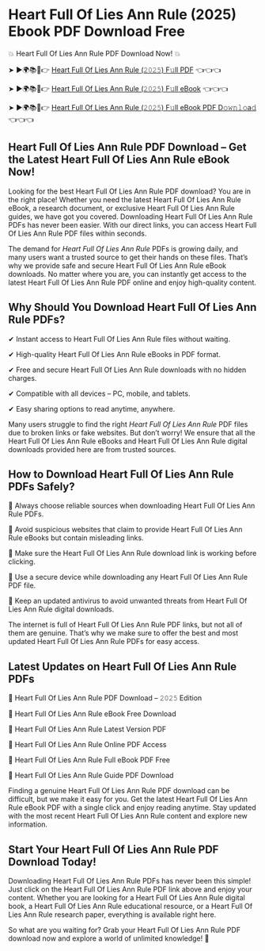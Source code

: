 # Heart Full Of Lies Ann Rule (2025) Ebook PDF Download Free

💥 Heart Full Of Lies Ann Rule PDF Download Now! 💥

➤ ►🌍📚📱👉 [Heart Full Of Lies Ann Rule (𝟸𝟶𝟸𝟻) F𝚞ll PDF](https://getpdf.xyz/heart-full-of-lies-ann-rule) 👈👈👈


➤ ►🌍📚📱👉 [Heart Full Of Lies Ann Rule (𝟸𝟶𝟸𝟻) F𝚞ll eBook](https://getpdf.xyz/heart-full-of-lies-ann-rule) 👈👈👈


➤ ►🌍📚📱👉 [Heart Full Of Lies Ann Rule (𝟸𝟶𝟸𝟻) F𝚞ll eBook PDF D𝚘𝚠𝚗𝚕𝚘a𝚍](https://getpdf.xyz/heart-full-of-lies-ann-rule) 👈👈👈


## Heart Full Of Lies Ann Rule PDF Download – Get the Latest Heart Full Of Lies Ann Rule eBook Now!

Looking for the best Heart Full Of Lies Ann Rule PDF download? You are in the right place! Whether you need the latest Heart Full Of Lies Ann Rule eBook, a research document, or exclusive Heart Full Of Lies Ann Rule guides, we have got you covered. Downloading Heart Full Of Lies Ann Rule PDFs has never been easier. With our direct links, you can access Heart Full Of Lies Ann Rule PDF files within seconds.

The demand for *Heart Full Of Lies Ann Rule* PDFs is growing daily, and many users want a trusted source to get their hands on these files. That’s why we provide safe and secure Heart Full Of Lies Ann Rule eBook downloads. No matter where you are, you can instantly get access to the latest Heart Full Of Lies Ann Rule PDF online and enjoy high-quality content.

## Why Should You Download Heart Full Of Lies Ann Rule PDFs?

✔ Instant access to Heart Full Of Lies Ann Rule files without waiting.

✔ High-quality Heart Full Of Lies Ann Rule eBooks in PDF format.

✔ Free and secure Heart Full Of Lies Ann Rule downloads with no hidden charges.

✔ Compatible with all devices – PC, mobile, and tablets.

✔ Easy sharing options to read anytime, anywhere.

Many users struggle to find the right *Heart Full Of Lies Ann Rule* PDF files due to broken links or fake websites. But don’t worry! We ensure that all the Heart Full Of Lies Ann Rule eBooks and Heart Full Of Lies Ann Rule digital downloads provided here are from trusted sources.

## How to Download Heart Full Of Lies Ann Rule PDFs Safely?

📌 Always choose reliable sources when downloading Heart Full Of Lies Ann Rule PDFs.

📌 Avoid suspicious websites that claim to provide Heart Full Of Lies Ann Rule eBooks but contain misleading links.

📌 Make sure the Heart Full Of Lies Ann Rule download link is working before clicking.

📌 Use a secure device while downloading any Heart Full Of Lies Ann Rule PDF file.

📌 Keep an updated antivirus to avoid unwanted threats from Heart Full Of Lies Ann Rule digital downloads.

The internet is full of Heart Full Of Lies Ann Rule PDF links, but not all of them are genuine. That’s why we make sure to offer the best and most updated Heart Full Of Lies Ann Rule PDFs for easy access.

## Latest Updates on Heart Full Of Lies Ann Rule PDFs

🔹 Heart Full Of Lies Ann Rule PDF Download – 𝟸𝟶𝟸𝟻 Edition

🔹 Heart Full Of Lies Ann Rule eBook Free Download

🔹 Heart Full Of Lies Ann Rule Latest Version PDF

🔹 Heart Full Of Lies Ann Rule Online PDF Access

🔹 Heart Full Of Lies Ann Rule Full eBook PDF Free

🔹 Heart Full Of Lies Ann Rule Guide PDF Download

Finding a genuine Heart Full Of Lies Ann Rule PDF download can be difficult, but we make it easy for you. Get the latest Heart Full Of Lies Ann Rule eBook PDF with a single click and enjoy reading anytime. Stay updated with the most recent Heart Full Of Lies Ann Rule content and explore new information.

## Start Your Heart Full Of Lies Ann Rule PDF Download Today!

Downloading Heart Full Of Lies Ann Rule PDFs has never been this simple! Just click on the Heart Full Of Lies Ann Rule PDF link above and enjoy your content. Whether you are looking for a Heart Full Of Lies Ann Rule digital book, a Heart Full Of Lies Ann Rule educational resource, or a Heart Full Of Lies Ann Rule research paper, everything is available right here.

So what are you waiting for? Grab your Heart Full Of Lies Ann Rule PDF download now and explore a world of unlimited knowledge! 🚀